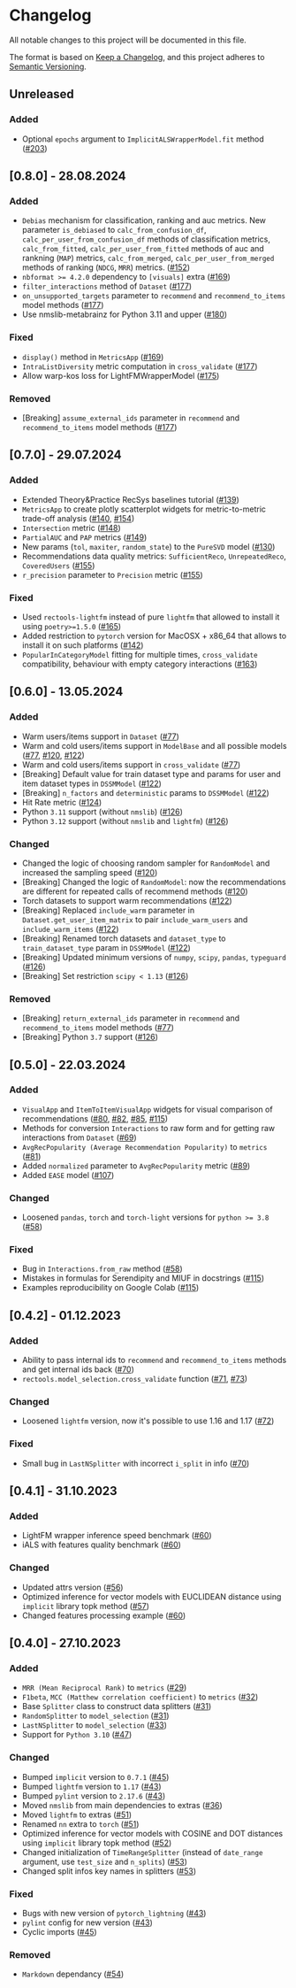 # Changelog

All notable changes to this project will be documented in this file.

The format is based on [Keep a Changelog](https://keepachangelog.com/en/1.0.0/),
and this project adheres to [Semantic Versioning](https://semver.org/spec/v2.0.0.html).


## Unreleased

### Added
- Optional `epochs` argument to `ImplicitALSWrapperModel.fit` method ([#203](https://github.com/MobileTeleSystems/RecTools/pull/203))


## [0.8.0] - 28.08.2024

### Added
- `Debias` mechanism for classification, ranking and auc metrics. New parameter `is_debiased` to `calc_from_confusion_df`, `calc_per_user_from_confusion_df` methods of classification metrics, `calc_from_fitted`, `calc_per_user_from_fitted` methods of auc and rankning (`MAP`) metrics, `calc_from_merged`, `calc_per_user_from_merged` methods of ranking (`NDCG`, `MRR`) metrics. ([#152](https://github.com/MobileTeleSystems/RecTools/pull/152))
- `nbformat >= 4.2.0` dependency to `[visuals]` extra ([#169](https://github.com/MobileTeleSystems/RecTools/pull/169))
- `filter_interactions` method of `Dataset` ([#177](https://github.com/MobileTeleSystems/RecTools/pull/177))
- `on_unsupported_targets` parameter to  `recommend` and `recommend_to_items` model methods ([#177](https://github.com/MobileTeleSystems/RecTools/pull/177))
- Use nmslib-metabrainz for Python 3.11 and upper ([#180](https://github.com/MobielTeleSystems/RecTools/pull/180))

### Fixed
- `display()` method in `MetricsApp` ([#169](https://github.com/MobileTeleSystems/RecTools/pull/169))
- `IntraListDiversity` metric computation in `cross_validate` ([#177](https://github.com/MobileTeleSystems/RecTools/pull/177))
- Allow warp-kos loss for LightFMWrapperModel ([#175](https://github.com/MobileTeleSystems/RecTools/pull/175))

### Removed
- [Breaking] `assume_external_ids` parameter in `recommend` and `recommend_to_items` model methods ([#177](https://github.com/MobileTeleSystems/RecTools/pull/177))

## [0.7.0] - 29.07.2024

### Added
- Extended Theory&Practice RecSys baselines tutorial ([#139](https://github.com/MobileTeleSystems/RecTools/pull/139))
- `MetricsApp` to create plotly scatterplot widgets for metric-to-metric trade-off analysis ([#140](https://github.com/MobileTeleSystems/RecTools/pull/140), [#154](https://github.com/MobileTeleSystems/RecTools/pull/154))
- `Intersection` metric ([#148](https://github.com/MobileTeleSystems/RecTools/pull/148))
- `PartialAUC` and `PAP` metrics  ([#149](https://github.com/MobileTeleSystems/RecTools/pull/149))
- New params (`tol`, `maxiter`, `random_state`) to the `PureSVD` model ([#130](https://github.com/MobileTeleSystems/RecTools/pull/130))
- Recommendations data quality metrics: `SufficientReco`, `UnrepeatedReco`, `CoveredUsers` ([#155](https://github.com/MobileTeleSystems/RecTools/pull/155))
- `r_precision` parameter to `Precision` metric ([#155](https://github.com/MobileTeleSystems/RecTools/pull/155))

### Fixed
- Used `rectools-lightfm` instead of pure `lightfm` that allowed to install it using `poetry>=1.5.0` ([#165](https://github.com/MobileTeleSystems/RecTools/pull/165))
- Added restriction to `pytorch` version for MacOSX + x86_64 that allows to install it on such platforms ([#142](https://github.com/MobileTeleSystems/RecTools/pull/142))
- `PopularInCategoryModel` fitting for multiple times, `cross_validate` compatibility, behaviour with empty category interactions ([#163](https://github.com/MobileTeleSystems/RecTools/pull/163))


## [0.6.0] - 13.05.2024

### Added 
- Warm users/items support in `Dataset` ([#77](https://github.com/MobileTeleSystems/RecTools/pull/77))
- Warm and cold users/items support in `ModelBase` and all possible models ([#77](https://github.com/MobileTeleSystems/RecTools/pull/77), [#120](https://github.com/MobileTeleSystems/RecTools/pull/120), [#122](https://github.com/MobileTeleSystems/RecTools/pull/122))
- Warm and cold users/items support in `cross_validate` ([#77](https://github.com/MobileTeleSystems/RecTools/pull/77))
- [Breaking] Default value for train dataset type and params for user and item dataset types in `DSSMModel` ([#122](https://github.com/MobileTeleSystems/RecTools/pull/122))
- [Breaking] `n_factors` and `deterministic` params to `DSSMModel` ([#122](https://github.com/MobileTeleSystems/RecTools/pull/122))
- Hit Rate metric ([#124](https://github.com/MobileTeleSystems/RecTools/pull/124))
- Python `3.11` support (without `nmslib`) ([#126](https://github.com/MobileTeleSystems/RecTools/pull/126))
- Python `3.12` support (without `nmslib` and `lightfm`) ([#126](https://github.com/MobileTeleSystems/RecTools/pull/126))

### Changed
- Changed the logic of choosing random sampler for `RandomModel` and increased the sampling speed ([#120](https://github.com/MobileTeleSystems/RecTools/pull/120))
- [Breaking] Changed the logic of `RandomModel`: now the recommendations are different for repeated calls of recommend methods ([#120](https://github.com/MobileTeleSystems/RecTools/pull/120))
- Torch datasets to support warm recommendations ([#122](https://github.com/MobileTeleSystems/RecTools/pull/122))
- [Breaking] Replaced `include_warm` parameter in `Dataset.get_user_item_matrix` to pair `include_warm_users` and `include_warm_items` ([#122](https://github.com/MobileTeleSystems/RecTools/pull/122))
- [Breaking] Renamed torch datasets and `dataset_type` to `train_dataset_type` param in `DSSMModel` ([#122](https://github.com/MobileTeleSystems/RecTools/pull/122))
- [Breaking] Updated minimum versions of `numpy`, `scipy`, `pandas`, `typeguard` ([#126](https://github.com/MobileTeleSystems/RecTools/pull/126))
- [Breaking] Set restriction `scipy < 1.13` ([#126](https://github.com/MobileTeleSystems/RecTools/pull/126))

### Removed
- [Breaking] `return_external_ids` parameter in `recommend` and `recommend_to_items` model methods ([#77](https://github.com/MobileTeleSystems/RecTools/pull/77))
- [Breaking] Python `3.7` support ([#126](https://github.com/MobileTeleSystems/RecTools/pull/126))


## [0.5.0] - 22.03.2024

### Added
- `VisualApp` and `ItemToItemVisualApp` widgets for visual comparison of recommendations ([#80](https://github.com/MobileTeleSystems/RecTools/pull/80), [#82](https://github.com/MobileTeleSystems/RecTools/pull/82), [#85](https://github.com/MobileTeleSystems/RecTools/pull/85),  [#115](https://github.com/MobileTeleSystems/RecTools/pull/115))
- Methods for conversion `Interactions` to raw form and for getting raw interactions from `Dataset` ([#69](https://github.com/MobileTeleSystems/RecTools/pull/69))
- `AvgRecPopularity (Average Recommendation Popularity)` to `metrics` ([#81](https://github.com/MobileTeleSystems/RecTools/pull/81))
- Added `normalized` parameter to `AvgRecPopularity` metric ([#89](https://github.com/MobileTeleSystems/RecTools/pull/89))
- Added `EASE` model ([#107](https://github.com/MobileTeleSystems/RecTools/pull/107))

### Changed
- Loosened `pandas`, `torch` and `torch-light` versions for `python >= 3.8` ([#58](https://github.com/MobileTeleSystems/RecTools/pull/58))

### Fixed
- Bug in `Interactions.from_raw` method ([#58](https://github.com/MobileTeleSystems/RecTools/pull/58))
- Mistakes in formulas for Serendipity and MIUF in docstrings ([#115](https://github.com/MobileTeleSystems/RecTools/pull/115))
- Examples reproducibility on Google Colab ([#115](https://github.com/MobileTeleSystems/RecTools/pull/115))


## [0.4.2] - 01.12.2023

### Added
- Ability to pass internal ids to `recommend` and `recommend_to_items` methods and get internal ids back ([#70](https://github.com/MobileTeleSystems/RecTools/pull/70))
- `rectools.model_selection.cross_validate` function ([#71](https://github.com/MobileTeleSystems/RecTools/pull/71), [#73](https://github.com/MobileTeleSystems/RecTools/pull/73))

### Changed
- Loosened `lightfm` version, now it's possible to use 1.16 and 1.17 ([#72](https://github.com/MobileTeleSystems/RecTools/pull/72))

### Fixed
- Small bug in `LastNSplitter` with incorrect `i_split` in info ([#70](https://github.com/MobileTeleSystems/RecTools/pull/70))


## [0.4.1] - 31.10.2023

### Added
- LightFM wrapper inference speed benchmark ([#60](https://github.com/MobileTeleSystems/RecTools/pull/60))
- iALS with features quality benchmark ([#60](https://github.com/MobileTeleSystems/RecTools/pull/60))

### Changed
- Updated attrs version ([#56](https://github.com/MobileTeleSystems/RecTools/pull/56))
- Optimized inference for vector models with EUCLIDEAN distance using `implicit` library topk method ([#57](https://github.com/MobileTeleSystems/RecTools/pull/57))
- Changed features processing example ([#60](https://github.com/MobileTeleSystems/RecTools/pull/60))


## [0.4.0] - 27.10.2023

### Added
- `MRR (Mean Reciprocal Rank)` to `metrics` ([#29](https://github.com/MobileTeleSystems/RecTools/pull/29))
- `F1beta`, `MCC (Matthew correlation coefficient)` to `metrics` ([#32](https://github.com/MobileTeleSystems/RecTools/pull/32))
- Base `Splitter` class to construct data splitters ([#31](https://github.com/MobileTeleSystems/RecTools/pull/31))
- `RandomSplitter` to `model_selection` ([#31](https://github.com/MobileTeleSystems/RecTools/pull/31))
- `LastNSplitter` to `model_selection` ([#33](https://github.com/MobileTeleSystems/RecTools/pull/32))
- Support for `Python 3.10` ([#47](https://github.com/MobileTeleSystems/RecTools/pull/47))

### Changed
- Bumped `implicit` version to `0.7.1` ([#45](https://github.com/MobileTeleSystems/RecTools/pull/45))
- Bumped `lightfm` version to `1.17` ([#43](https://github.com/MobileTeleSystems/RecTools/pull/43))
- Bumped `pylint` version to `2.17.6` ([#43](https://github.com/MobileTeleSystems/RecTools/pull/43)) 
- Moved `nmslib` from main dependencies to extras ([#36](https://github.com/MobileTeleSystems/RecTools/pull/36))
- Moved `lightfm` to extras ([#51](https://github.com/MobileTeleSystems/RecTools/pull/51))
- Renamed `nn` extra to `torch` ([#51](https://github.com/MobileTeleSystems/RecTools/pull/51))
- Optimized inference for vector models with COSINE and DOT distances using `implicit` library topk method ([#52](https://github.com/MobileTeleSystems/RecTools/pull/52))
- Changed initialization of `TimeRangeSplitter` (instead of `date_range` argument, use `test_size` and `n_splits`) ([#53](https://github.com/MobileTeleSystems/RecTools/pull/51))
- Changed split infos key names in splitters ([#53](https://github.com/MobileTeleSystems/RecTools/pull/51))

### Fixed
- Bugs with new version of `pytorch_lightning` ([#43](https://github.com/MobileTeleSystems/RecTools/pull/43))
- `pylint` config for new version ([#43](https://github.com/MobileTeleSystems/RecTools/pull/43))
- Cyclic imports ([#45](https://github.com/MobileTeleSystems/RecTools/pull/45))

### Removed
- `Markdown` dependancy ([#54](https://github.com/MobileTeleSystems/RecTools/pull/54))
